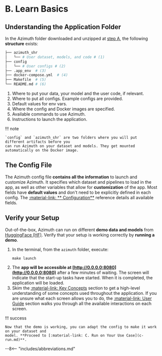 # B. Learn Basics

## Understanding the Application Folder

In the Azimuth folder downloaded and unzipped at [step A](a-install.md), the following **structure**
exists:

```bash
├── azimuth_shr
│   └── # User dataset, models, and code # (1)
├── config
│   └── # User configs # (2)
├── .app_env  # (3)
├── docker-compose.yml  # (4)
├── Makefile  # (5)
└── README.md # (6)
```

1. Where to put your data, your model and the user code, if relevant.
2. Where to put all configs. Example configs are provided.
3. Default values for env vars.
4. Where the config and Docker images are specified.
5. Available commands to use Azimuth.
6. Instructions to launch the application.

!!! note

    `config` and `azimuth_shr` are two folders where you will put different artifacts before you
    can run Azimuth on your dataset and models. They get mounted automatically on the Docker image.

## The Config File

The Azimuth config file **contains all the information** to launch and customize Azimuth. It
specifies which dataset and pipelines to load in the app, as well as other variables that allow for
**customization** of the app. Most fields have **default values** and don't need to be explicitly
defined in each config. The [:material-link: **
Configuration**](../reference/configuration/index.md) reference details all available fields.

## Verify your Setup

Out-of-the-box, Azimuth can run on different **demo data and models**
from [HuggingFace (HF)](http://www.huggingface.co). Verify that your setup is working correctly by
**running a demo**.

1. In the terminal, from the `azimuth` folder, execute:
    ```
    make launch
    ```
2. The **app will be accessible at [http://0.0.0.0:8080](http://0.0.0.0:8080)** after a few minutes
   of waiting. The screen will indicate that the start-up tasks have started. When it is completed,
   the application will be loaded.
3. Skim the [:material-link: Key Concepts](../key-concepts/index.md) section to get a high-level
   understanding of some concepts used throughout the application. If you are unsure what each
   screen allows you to do, the [:material-link: User Guide](../user-guide/index.md) section walks
   you through all the available interactions on each screen.

!!! success

    Now that the demo is working, you can adapt the config to make it work on your dataset and
    model. **Proceed to [:material-link: C. Run on Your Use Case](c-run.md)**.

--8<-- "includes/abbreviations.md"
